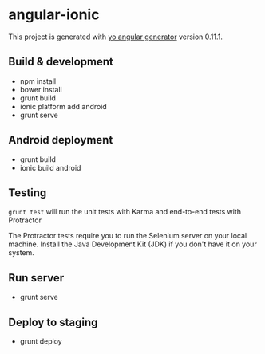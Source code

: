 # angular-ionic

This project is generated with [yo angular generator](https://github.com/yeoman/generator-angular)
version 0.11.1.

## Build & development

- npm install
- bower install
- grunt build
- ionic platform add android
- grunt serve

## Android deployment

- grunt build
- ionic build android

## Testing

`grunt test` will run the unit tests with Karma and end-to-end tests with Protractor

The Protractor tests require you to run the Selenium server on your local machine. Install the Java Development Kit (JDK) if you don't have it on your system.

## Run server

- grunt serve

## Deploy to staging

- grunt deploy
